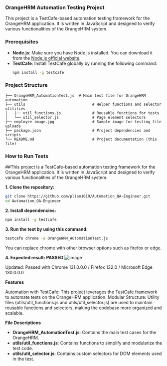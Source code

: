 ### OrangeHRM Automation Testing Project
This project is a TestCafe-based automation testing framework for the OrangeHRM application. It is written in JavaScript and designed to verify various functionalities of the OrangeHRM system.

### Prerequisites
- **Node.js**: Make sure you have Node.js installed. You can download it from the [Node.js official website](https://nodejs.org/).
- **TestCafe**: Install TestCafe globally by running the following command:
  ```bash
  npm install -g testcafe
  ```

### Project Structure
```plaintext
├── OrangeHRM_AutomationTest.js  # Main test file for OrangeHRM automation
├── utils                              # Helper functions and selector utilities
│   ├── util_functions.js              # Reusable functions for tests
│   └── util_selector.js               # Page element selectors
├── employee-image.jpg                 # Sample image for testing file uploads
├── package.json                       # Project dependencies and scripts
└── README.md                          # Project documentation (this file)
```

### How to Run Tests

##This project is a TestCafe-based automation testing framework for the OrangeHRM application. It is written in JavaScript and designed to verify various functionalities of the OrangeHRM system.

**1. Clone the repository:**
  ```bash
  git clone https://github.com/pliao1019/Automation_QA-Engineer.git
  cd Automation_QA-Engineer
  ```
**2. Install dependencies:**
  ```bash
  npm install -g testcafe
  ```
**3. Run the test by using this command:**
  ```bash
  testcafe chrome -e OrangeHRM_AutomationTest.js
  ```
You can replace chrome with other browser options such as firefox or edge.

**4. Expected result: PASSED**
![image](https://github.com/user-attachments/assets/2f58df47-e4e1-4aea-a7d5-2921ab0a328f)

Updated: Passed with Chrome 131.0.0.0 / Firefox 132.0 / Microsoft Edge 130.0.0.0

**Features**

Automation with TestCafe: This project leverages the TestCafe framework to automate tests on the OrangeHRM application.
Modular Structure: Utility files (utils/util_functions.js and utils/util_selector.js) are used to maintain reusable functions and selectors, making the codebase more organized and scalable.

**File Descriptions**

-  **OrangeHRM_AutomationTest.js**: Contains the main test cases for the OrangeHRM.
-  **utils/util_functions.js**: Contains functions to simplify and modularize the test code.
-  **utils/util_selector.js**: Contains custom selectors for DOM elements used in the test.

